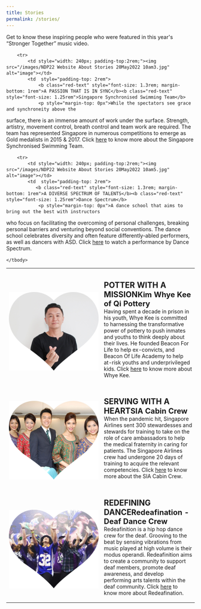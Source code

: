 ```yaml
---
title: Stories
permalink: /stories/
---
```

<style>
@media all and (max-width: 768px) {
			tr {
				width: 92vw !important;
	     display: flex;
		   flex-direction: column;
	align-items: center;
	  }
	
	td {
			width: 87% !important;
	   
	}
	
	td p {
		padding-right: 0px !important;
	padding-left: 0px !important;
	}
	}
	</style>

Get to know these inspiring people who were featured in this year's “Stronger Together” music video.

<table>
    <tbody>
        <tr>
            <td style="width: 240px; padding-top:2rem;"><img src="/images/NDP22 Website 17May20228.jpg" alt="image"></td>
            <td style="padding-top: 2rem">
                <b class="red-text" style="font-size: 1.3rem; margin-bottom: 1rem">POTTER WITH A MISSION</b><b class="red-text" style="font-size: 1.25rem">Kim Whye Kee of Qi Pottery</b>
                <p style="margin-top: 0px">Having spent a decade in prison in his youth, Whye Kee is 
committed to harnessing the transformative power of pottery to 
push inmates and youths to think deeply about their lives. He 
founded Beacon For Life to help ex-convicts, and Beacon Of Life 
Academy to help at-risk youths and underprivileged kids. Click <a href="https://www.youtube.com/watch?v=U64bLz4EWRI">here</a> to know more about Whye Kee.</p>
            </td>
        </tr>
        <tr>
            <td style="width: 240px; padding-top:2rem;"><img src="/images/NDP22 Website About Stories 20May2022 10am2.jpg" alt="image"></td>
            <td  style="padding-top: 2rem">
                <b class="red-text" style="font-size: 1.3rem; margin-bottom: 1rem">SERVING WITH A HEART</b><b class="red-text" style="font-size: 1.25rem">SIA Cabin Crew</b>
                <p style="margin-top: 0px">When the pandemic hit, Singapore Airlines sent 300 stewardesses 
and stewards for training to take on the role of care ambassadors 
to help the medical fraternity in caring for patients. The Singapore 
Airlines crew had undergone 20 days of training to acquire the 
relevant competencies.  Click <a href="https://www.youtube.com/watch?v=hi5S-91bw1s">here</a> to know more about the SIA Cabin Crew.</p>
            </td>
        </tr>

        <tr>
            <td style="width: 240px; padding-top:2rem;"><img src="/images/NDP22 Website About Stories 20May2022 10am3.jpg" alt="image"></td>
            <td  style="padding-top: 2rem">
                <b class="red-text" style="font-size: 1.3rem; margin-bottom: 1rem">A PASSION THAT IS IN SYNC</b><b class="red-text" style="font-size: 1.25rem">Singapore Synchronised Swimming Team</b>
                <p style="margin-top: 0px">While the spectators see grace and synchroneity above the 
surface, there is an immense amount of work under the surface. 
Strength, artistry, movement control, breath control and team work 
are required. The team has represented Singapore in numerous 
competitions to emerge as Gold medalists in 2015 & 2017.  Click <a href="https://www.youtube.com/watch?v=7hssohRs6FQ">here</a> to know more about the Singapore Synchronised Swimming Team.
</p>
            </td>
        </tr>
			        <tr>
            <td style="width: 240px; padding-top:2rem;"><img src="/images/NDP22 Website About Stories 20May2022 10am4.jpg" alt="image"></td>
            <td  style="padding-top: 2rem">
                <b class="red-text" style="font-size: 1.3rem; margin-bottom: 1rem">REDEFINING DANCE</b><b class="red-text" style="font-size: 1.25rem">Redeafination - Deaf Dance Crew</b>
                <p style="margin-top: 0px">Redeafinition is a hip hop dance crew for the deaf. Grooving to 
the beat by sensing vibrations from music played at high volume 
is their modus operandi. Redeafinition aims to create a community 
to support deaf members, promote deaf awareness, and develop 
performing arts talents within the deaf community.  Click <a href="https://www.youtube.com/watch?v=WGd7mDZe5Io">here</a> to know more about Redeafination.</p>
            </td>
        </tr>
			
        <tr>
            <td style="width: 240px; padding-top:2rem;"><img src="/images/NDP22 Website About Stories 20May2022 10am5.jpg" alt="image"></td>
            <td  style="padding-top: 2rem">
               <b class="red-text" style="font-size: 1.3rem; margin-bottom: 1rem">A DIVERSE SPECTRUM OF TALENTS</b><b class="red-text" style="font-size: 1.25rem">Dance Spectrum</b>
                <p style="margin-top: 0px">A dance school that aims to bring out the best with instructors 
who focus on facilitating the overcoming of personal challenges, 
breaking personal barriers and venturing beyond social 
conventions. The dance school celebrates diversity and often 
feature differently-abled performers, as well as dancers with ASD.   Click <a href="https://www.youtube.com/watch?v=WE7VcR9XouQ">here</a> to watch a performance by Dance Spectrum. </p>
            </td>
        </tr>
      
        
    </tbody>
</table>